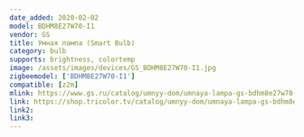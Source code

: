 ```yaml
---
date_added: 2020-02-02
model: BDHM8E27W70-I1
vendor: GS
title: Умная лампа (Smart Bulb)
category: bulb
supports: brightness, colortemp
image: /assets/images/devices/GS_BDHM8E27W70-I1.jpg
zigbeemodel: ['BDHM8E27W70-I1']
compatible: [z2m]
mlink: https://www.gs.ru/catalog/umnyy-dom/umnaya-lampa-gs-bdhm8e27w70-i1/
link: https://shop.tricolor.tv/catalog/umnyy-dom/umnaya-lampa-gs-bdhm8e27w70-i1/
link2: 
link3: 
---
```



